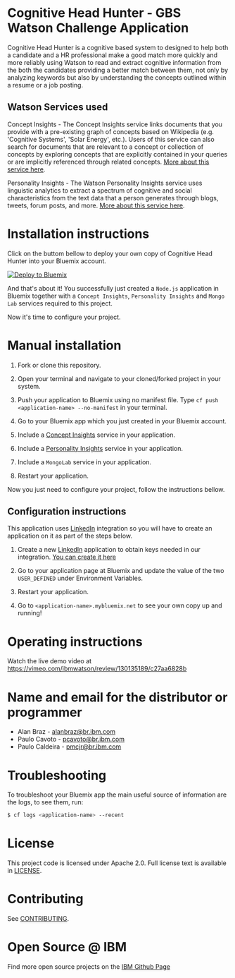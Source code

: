 # Cognitive Head Hunter - GBS Watson Challenge Application

  Cognitive Head Hunter is a cognitive based system to designed to help both a candidate and a HR professional make a good match more quickly and more reliably using Watson to read and extract cognitive information from the both the candidates providing a better match between them, not only by analyzing keywords but also by understanding the concepts outlined within a resume or a job posting.

## Watson Services used

  Concept Insights - The Concept Insights service links documents that you provide with a pre-existing graph of concepts based on Wikipedia (e.g. 'Cognitive Systems', 'Solar Energy', etc.). Users of this service can also search for documents that are relevant to a concept or collection of concepts by exploring concepts that are explicitly contained in your queries or are implicitly referenced through related concepts. [More about this service here][concept-insights].

  Personality Insights - The Watson Personality Insights service uses linguistic analytics to extract a spectrum of cognitive and social characteristics from the text data that a person generates through blogs, tweets, forum posts, and more. [More about this service here][personality-insights].

# Installation instructions

Click on the buttom bellow to deploy your own copy of Cognitive Head Hunter into your Bluemix account.

[![Deploy to Bluemix](https://bluemix.net/deploy/button.png)][deploy-to-Bluemix]

And that's about it! You successfully just created a `Node.js` application in Bluemix together with a `Concept Insights`, `Personality Insights` and `Mongo Lab` services required to this project.

Now it's time to configure your project.

# Manual installation

1. Fork or clone this repository.

2. Open your terminal and navigate to your cloned/forked project in your system.

3. Push your application to Bluemix using no manifest file. Type `cf push <application-name> --no-manifest` in your terminal.

4. Go to your Bluemix app which you just created in your Bluemix account.

5. Include a [Concept Insights][concept-insights] service in your application.

6. Include a [Personality Insights][personality-insights] service in your application.

7. Include a `MongoLab` service in your application.

8. Restart your application.

Now you just need to configure your project, follow the instructions bellow.

## Configuration instructions

This application uses [LinkedIn][linkedin] integration so you will have to create an application on it as part of the steps below.

1. Create a new [LinkedIn][linkedin] application to obtain keys needed in our integration. [You can create it here][linkedin_app]

2. Go to your application page at Bluemix and update the value of the two `USER_DEFINED` under Environment Variables.

3. Restart your application.

4. Go to `<application-name>.mybluemix.net` to see your own copy up and running!

# Operating instructions

Watch the live demo video at https://vimeo.com/ibmwatson/review/130135189/c27aa6828b

# Name and email for the distributor or programmer

- Alan Braz - <alanbraz@br.ibm.com>
- Paulo Cavoto - <pcavoto@br.ibm.com>
- Paulo Caldeira - <pmcjr@br.ibm.com>

# Troubleshooting

To troubleshoot your Bluemix app the main useful source of information are the logs, to see them, run:

```sh
$ cf logs <application-name> --recent
```

# License

This project code is licensed under Apache 2.0. Full license text is available in [LICENSE](LICENSE).

# Contributing

See [CONTRIBUTING](CONTRIBUTING.md).

# Open Source @ IBM

Find more open source projects on the [IBM Github Page](http://ibm.github.io/)


[cloud_foundry]: https://github.com/cloudfoundry/cli
[getting_started]: http://www.ibm.com/smarterplanet/us/en/ibmwatson/developercloud/doc/getting_started/
[sign_up]: https://apps.admin.ibmcloud.com/manage/trial/bluemix.html?cm_mmc=WatsonDeveloperCloud-_-LandingSiteGetStarted-_-x-_-CreateAnAccountOnBluemixCLI
[watson_api]: http://www.ibm.com/smarterplanet/us/en/ibmwatson/developercloud/apis/#!/concept-insights/createCorpus
[linkedin_app]: https://www.linkedin.com/developer/apps/new
[linkedin]: https://www.linkedin.com/
[deploy-to-Bluemix]: https://bluemix.net/deploy?repository=
[concept-insights]: http://www.ibm.com/smarterplanet/us/en/ibmwatson/developercloud/concept-insights.html
[personality-insights]: http://www.ibm.com/smarterplanet/us/en/ibmwatson/developercloud/personality-insights.html
[mongolab]: http://www.ibm.com/smarterplanet/us/en/ibmwatson/developercloud/personality-insights.html
[vcap_environment]: https://www.ibm.com/smarterplanet/us/en/ibmwatson/developercloud/doc/getting_started/#VcapEnvVar
